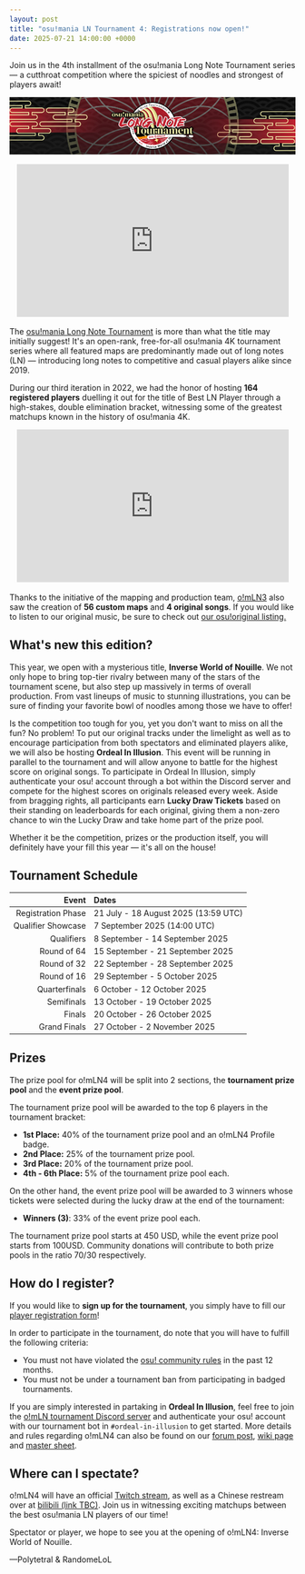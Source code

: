 ```yaml
---
layout: post
title: "osu!mania LN Tournament 4: Registrations now open!"
date: 2025-07-21 14:00:00 +0000
---
```


Join us in the 4th installment of the osu!mania Long Note Tournament series — a cutthroat competition where the spiciest of noodles and strongest of players await!

![](/wiki/shared/news/2025-07-21-osu-mania-ln-tournament-4-registrations-now-open/banner.jpg)

<div align="center" class="osu-md__paragraph">
    <iframe width="95%" style="aspect-ratio: 16 / 9;" src="https://www.youtube.com/embed/NOJPfrxx9wI" frameborder="0" allowfullscreen></iframe>
</div>

The [osu!mania Long Note Tournament](/wiki/Tournaments/o!mLN/4) is more than what the title may initially suggest! It's an open-rank, free-for-all osu!mania 4K tournament series where all featured maps are predominantly made out of long notes (LN) — introducing long notes to competitive and casual players alike since 2019.

During our third iteration in 2022, we had the honor of hosting **164 registered players** duelling it out for the title of Best LN Player through a high-stakes, double elimination bracket, witnessing some of the greatest matchups known in the history of osu!mania 4K.

<div align="center" class="osu-md__paragraph">
    <iframe width="95%" style="aspect-ratio: 16 / 9;" src="https://www.youtube.com/embed/r9MCInVDKFs" frameborder="0" allowfullscreen></iframe>
</div>

Thanks to the initiative of the mapping and production team, [o!mLN3](/wiki/Tournaments/o!mLN/3) also saw the creation of **56 custom maps** and **4 original songs**. If you would like to listen to our original music, be sure to check out [our osu!original listing.](/wiki/Community/Bespoke_music#community-run-tournament-releases)

## What's new this edition?

This year, we open with a mysterious title, **Inverse World of Nouille**. We not only hope to bring top-tier rivalry between many of the stars of the tournament scene, but also step up massively in terms of overall production. From vast lineups of music to stunning illustrations, you can be sure of finding your favorite bowl of noodles among those we have to offer!

Is the competition too tough for you, yet you don't want to miss on all the fun? No problem! To put our original tracks under the limelight as well as to encourage participation from both spectators and eliminated players alike, we will also be hosting **Ordeal In Illusion**. This event will be running in parallel to the tournament and will allow anyone to battle for the highest score on original songs. To participate in Ordeal In Illusion, simply authenticate your osu! account through a bot within the Discord server and compete for the highest scores on originals released every week. Aside from bragging rights, all participants earn **Lucky Draw Tickets** based on their standing on leaderboards for each original, giving them a non-zero chance to win the Lucky Draw and take home part of the prize pool.

Whether it be the competition, prizes or the production itself, you will definitely have your fill this year — it's all on the house!

## Tournament Schedule

| Event | Dates |
| --: | :-- |
| Registration Phase | 21 July - 18 August 2025 (13:59 UTC) |
| Qualifier Showcase | 7 September 2025 (14:00 UTC) |
| Qualifiers | 8 September - 14 September 2025 |
| Round of 64 | 15 September - 21 September 2025 |
| Round of 32 | 22 September - 28 September 2025 |
| Round of 16 | 29 September - 5 October 2025 |
| Quarterfinals | 6 October - 12 October 2025 |
| Semifinals | 13 October - 19 October 2025 |
| Finals | 20 October - 26 October 2025 |
| Grand Finals | 27 October - 2 November 2025 |

## Prizes

The prize pool for o!mLN4 will be split into 2 sections, the **tournament prize pool** and the **event prize pool**.

The tournament prize pool will be awarded to the top 6 players in the tournament bracket:

- **1st Place:** 40% of the tournament prize pool and an o!mLN4 Profile badge.
- **2nd Place:** 25% of the tournament prize pool.
- **3rd Place:** 20% of the tournament prize pool.
- **4th - 6th Place:** 5% of the tournament prize pool each.

On the other hand, the event prize pool will be awarded to 3 winners whose tickets were selected during the lucky draw at the end of the tournament:

- **Winners (3)**: 33% of the event prize pool each.

The tournament prize pool starts at 450 USD, while the event prize pool starts from 100USD. Community donations will contribute to both prize pools in the ratio 70/30 respectively.

## How do I register?

If you would like to **sign up for the tournament**, you simply have to fill our [player registration form](https://docs.google.com/forms/d/1218mYihBDuUrVf1n7EB69H1aMouFV_wRhDyL5Yja9WI/edit)!

In order to participate in the tournament, do note that you will have to fulfill the following criteria:

- You must not have violated the [osu! community rules](/wiki/Rules) in the past 12 months.
- You must not be under a tournament ban from participating in badged tournaments.

If you are simply interested in partaking in **Ordeal In Illusion**, feel free to join the [o!mLN tournament Discord server](https://discord.gg/W6zs7mEjxY) and authenticate your osu! account with our tournament bot in `#ordeal-in-illusion` to get started. More details and rules regarding o!mLN4 can also be found on our [forum post](), [wiki page](/wiki/Tournaments/o!mLN/4) and [master sheet](https://docs.google.com/spreadsheets/d/1Wl3Q41AI0e36sINVWh6qJHtKcCG_fdju2_0CdBm0DGs/edit?pli=1&gid=557086685#gid=557086685). 

## Where can I spectate?

o!mLN4 will have an official [Twitch stream](https://www.twitch.tv/osumanialive), as well as a Chinese restream over at [bilibili (link TBC)](). Join us in witnessing exciting matchups between the best osu!mania LN players of our time!

Spectator or player, we hope to see you at the opening of o!mLN4: Inverse World of Nouille.

—Polytetral & RandomeLoL
